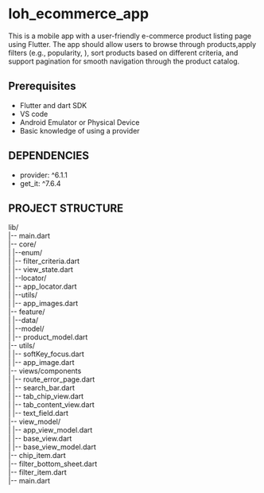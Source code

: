 # loh_ecommerce_app

This is a mobile app with a user-friendly e-commerce product listing page using Flutter. The app should allow users to browse through products,apply filters (e.g., popularity, ), sort products based on different criteria, and support pagination for smooth navigation through the product catalog. 


## Prerequisites
- Flutter and dart SDK 
- VS code
- Android Emulator or Physical Device
- Basic knowledge of using a provider


## DEPENDENCIES
- provider: ^6.1.1
- get_it: ^7.6.4
## PROJECT STRUCTURE
lib/ <br>
|-- main.dart <br>
|-- core/ <br>
|      |--enum/ <br>
|          |-- filter_criteria.dart <br>
|          |-- view_state.dart <br>
|      |--locator/ <br>
|          |-- app_locator.dart <br>
|      |--utils/ <br>
|          |-- app_images.dart <br>
|-- feature/ <br>
|   |--data/ <br>
|      |--model/ <br>
|         |-- product_model.dart <br>
|-- utils/ <br>
|   |-- softKey_focus.dart <br>
|   |-- app_image.dart <br>
|-- views/components <br>
|   |-- route_error_page.dart <br>
|   |-- search_bar.dart <br>
|   |-- tab_chip_view.dart <br>
|   |-- tab_content_view.dart <br>
|   |-- text_field.dart <br>
|-- view_model/ <br>
|   |-- app_view_model.dart <br>
|   |-- base_view.dart <br>
|   |-- base_view_model.dart <br>
|-- chip_item.dart <br>
|-- filter_bottom_sheet.dart <br>
|-- filter_item.dart <br>
|-- main.dart 



